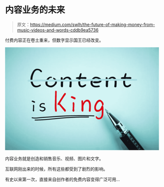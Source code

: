 # 内容业务的未来

> 原文：<https://medium.com/swlh/the-future-of-making-money-from-music-videos-and-words-cddb9ea5736>

付费内容正在卷土重来，但数字显示国王已经改变。

![](img/f4738d29c17a6da2af6b27aaf9f71d44.png)

内容业务就是创造和销售音乐、视频、图片和文字。

互联网刚出来的时候，所有这些都受到了剧烈的影响。

有史以来第一次，直接来自创作者的免费内容变得广泛可用…